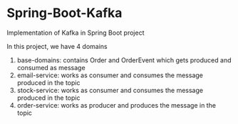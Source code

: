 # Spring-Boot-Kafka
Implementation of Kafka in Spring Boot project

In this project, we have 4 domains
1. base-domains: contains Order and OrderEvent which gets produced and consumed as message
2. email-service: works as consumer and consumes the message produced in the topic
3. stock-service: works as consumer and consumes the message produced in the topic
4. order-service: works as producer and produces the message in the topic
